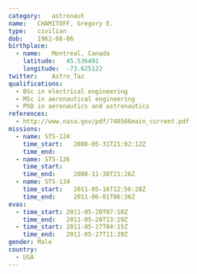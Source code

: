 ```yaml
---
category:	astronaut
name:	CHAMITOFF, Gregory E.
type:	civilian
dob:	1962-08-06
birthplace:
  - name:	Montreal, Canada
    latitude:	45.536491
    longitude:	-73.625122
twitter:	Astro_Taz
qualifications:
  - BSc in electrical engineering
  - MSc in aeronautical engineering
  - PhD in aeronautics and astronautics
references:
  - http://www.nasa.gov/pdf/740566main_current.pdf
missions:
  - name: STS-124
    time_start:   2008-05-31T21:02:12Z
    time_end:     
  - name: STS-126
    time_start:   
    time_end:     2008-11-30T21:26Z
  - name: STS-134
    time_start:   2011-05-16T12:56:28Z
    time_end:     2011-06-01T06:36Z
evas:
  - time_start: 2011-05-20T07:10Z
    time_end:   2011-05-20T13:29Z
  - time_start: 2011-05-27T04:15Z
    time_end:   2011-05-27T11:39Z
gender:	Male
country:
  - USA
---
```

